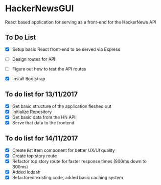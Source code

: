 # HackerNewsGUI
React based application for serving as a front-end for the HackerNews API

## To Do List

- [X] Setup basic React front-end to be served via Express
- [ ] Design routes for API
- [ ] Figure out how to test the API routes
- [X] Install Bootstrap


## To do list for 13/11/2017
- [X] Get basic structure of the application fleshed out
- [X] Initialize Repository
- [X] Get basic data from the HN API
- [X] Serve that data to the frontend 

## To do list for 14/11/2017
- [X] Create list item component for better UX/UI quality
- [X] Create top story route
- [X] Refactor top story route for faster response times (900ms down to 300ms)
- [X] Added lodash
- [X] Refactored existing code, added basic caching system

